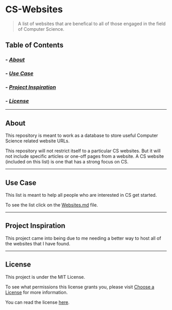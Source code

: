 # CS-Websites
>A list of websites that are benefical to all of those engaged in the field of Computer Science.

## Table of Contents
### - *[About](#about)*
### - *[Use Case](#use-case)*
### - *[Project Inspiration](#project-inspiration)*
### - *[License](#license)*

---
## About
This repository is meant to work as a database to store useful Computer Science related website URLs.

This repository will not restrict itself to a particular CS websites. But it will not include specific articles or one-off pages from a website. A CS website (included on this list) is one that has a strong focus on CS.

---
## Use Case
This list is meant to help all people who are interested in CS get started.

To see the list click on the [Websites.md](Websites.md) file. 

---
## Project Inspiration
This project came into being due to me needing a better way to host all of the websites that I have found.

---
## License
This project is under the MIT License.

To see what permissions this license grants you, please visit [Choose a License](https://choosealicense.com/licenses/mit/) for more information.

You can read the license [here](LICENSE).
